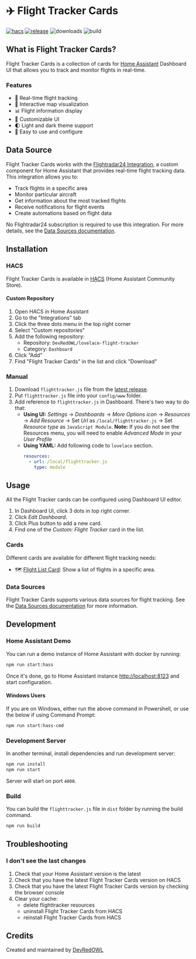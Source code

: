 # ✈️ Flight Tracker Cards

[![hacs][hacs-badge]][hacs-url]
[![release][release-badge]][release-url]
![downloads][downloads-badge]
![build][build-badge]

<!-- <a href="https://www.buymeacoffee.com/wareandsoft" target="_blank"><img src="https://www.buymeacoffee.com/assets/img/custom_images/white_img.png" alt="Buy Me A Coffee" style="height: auto !important;width: auto !important;" ></a> -->

## What is Flight Tracker Cards?

Flight Tracker Cards is a collection of cards for [Home Assistant][home-assistant] Dashboard UI that allows you to track and monitor flights in real-time.

### Features

- 🛫 Real-time flight tracking
- 📍 Interactive map visualization
- 📊 Flight information display
- 🎨 Customizable UI
- 🌓 Light and dark theme support
- 🚀 Easy to use and configure

## Data Source

Flight Tracker Cards works with the [Flightradar24 Integration](https://github.com/AlexandrErohin/home-assistant-flightradar24), a custom component for Home Assistant that provides real-time flight tracking data. This integration allows you to:

- Track flights in a specific area
- Monitor particular aircraft
- Get information about the most tracked flights
- Receive notifications for flight events
- Create automations based on flight data

No Flightradar24 subscription is required to use this integration. For more details, see the [Data Sources documentation](docs/data-sources.md).

## Installation

### HACS

Flight Tracker Cards is available in [HACS][hacs] (Home Assistant Community Store).

#### Custom Repository

1. Open HACS in Home Assistant
2. Go to the "Integrations" tab
3. Click the three dots menu in the top right corner
4. Select "Custom repositories"
5. Add the following repository:
   - Repository: `DevRedOWL/lovelace-flight-tracker`
   - Category: `Dashboard`
6. Click "Add"
7. Find "Flight Tracker Cards" in the list and click "Download"

### Manual

1. Download `flighttracker.js` file from the [latest release][release-url].
2. Put `flighttracker.js` file into your `config/www` folder.
3. Add reference to `flighttracker.js` in Dashboard. There's two way to do that:
   - **Using UI:** _Settings_ → _Dashboards_ → _More Options icon_ → _Resources_ → _Add Resource_ → Set _Url_ as `/local/flighttracker.js` → Set _Resource type_ as `JavaScript Module`.
     **Note:** If you do not see the Resources menu, you will need to enable _Advanced Mode_ in your _User Profile_
   - **Using YAML:** Add following code to `lovelace` section.
     ```yaml
     resources:
       - url: /local/flighttracker.js
         type: module
     ```

## Usage

All the Flight Tracker cards can be configured using Dashboard UI editor.

1. In Dashboard UI, click 3 dots in top right corner.
2. Click _Edit Dashboard_.
3. Click Plus button to add a new card.
4. Find one of the _Custom: Flight Tracker_ card in the list.

### Cards

Different cards are available for different flight tracking needs:

- 🗺️ [Flight List Card](docs/cards/list-card.md): Show a list of flights in a specific area.

### Data Sources

Flight Tracker Cards supports various data sources for flight tracking. See the [Data Sources documentation](docs/data-sources.md) for more information.

## Development

### Home Assistant Demo

You can run a demo instance of Home Assistant with docker by running:

```sh
npm run start:hass
```

Once it's done, go to Home Assistant instance [http://localhost:8123](http://localhost:8123) and start configuration.

#### Windows Users

If you are on Windows, either run the above command in Powershell, or use the below if using Command Prompt:

```sh
npm run start:hass-cmd
```

### Development Server

In another terminal, install dependencies and run development server:

```sh
npm run install
npm run start
```

Server will start on port `4000`.

### Build

You can build the `flighttracker.js` file in `dist` folder by running the build command.

```sh
npm run build
```

## Troubleshooting

### I don't see the last changes

1. Check that your Home Assistant version is the latest
2. Check that you have the latest Flight Tracker Cards version on HACS
3. Check that you have the latest Flight Tracker Cards version by checking the browser console
4. Clear your cache:
   - delete flighttracker resources
   - uninstall Flight Tracker Cards from HACS
   - reinstall Flight Tracker Cards from HACS

## Credits

Created and maintained by [DevRedOWL](https://github.com/DevRedOWL)

<!-- Badges -->

[hacs-url]: https://github.com/hacs/integration
[hacs-badge]: https://img.shields.io/badge/hacs-default-orange.svg?style=flat-square
[release-badge]: https://img.shields.io/github/v/release/DevRedOWL/lovelace-flight-tracker?style=flat-square
[downloads-badge]: https://img.shields.io/github/downloads/DevRedOWL/lovelace-flight-tracker/total?style=flat-square
[build-badge]: https://img.shields.io/github/actions/workflow/status/DevRedOWL/lovelace-flight-tracker/build.yml?branch=main&style=flat-square

<!-- References -->

[home-assistant]: https://www.home-assistant.io/
[hacs]: https://hacs.xyz
[release-url]: https://github.com/DevRedOWL/lovelace-flight-tracker/releases
[plugin-requirements]: https://www.hacs.xyz/docs/publish/plugin/#requirements
